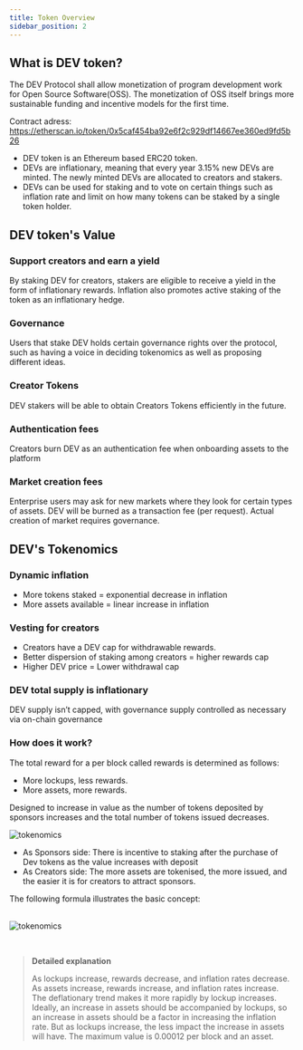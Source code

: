 ```yaml
---
title: Token Overview
sidebar_position: 2
---
```


## What is DEV token?

The DEV Protocol shall allow monetization of program development work for Open Source Software(OSS). The monetization of OSS itself brings more sustainable funding and incentive models for the first time.

Contract adress: https://etherscan.io/token/0x5caf454ba92e6f2c929df14667ee360ed9fd5b26

- DEV token is an Ethereum based ERC20 token.
- DEVs are inflationary, meaning that every year 3.15% new DEVs are minted. The newly minted DEVs are allocated to creators and stakers.
- DEVs can be used for staking and to vote on certain things such as inflation rate and limit on how many tokens can be staked by a single token holder.

## DEV token's Value

### Support creators and earn a yield

By staking DEV for creators, stakers are eligible to receive a yield in the form of inflationary rewards. Inflation also promotes active staking of the token as an inflationary hedge.

### Governance

Users that stake DEV holds certain governance rights over the protocol, such as having a voice in deciding tokenomics as well as proposing different ideas.

### Creator Tokens

DEV stakers will be able to obtain Creators Tokens efficiently in the future.

### Authentication fees

Creators burn DEV as an authentication fee when onboarding assets to the platform

### Market creation fees

Enterprise users may ask for new markets where they look for certain types of assets. DEV will be burned as a transaction fee (per request). Actual creation of market requires governance.

## DEV's Tokenomics

### Dynamic inflation

- More tokens staked = exponential decrease in inflation
- More assets available = linear increase in inflation

### Vesting for creators

- Creators have a DEV cap for withdrawable rewards.
- Better dispersion of staking among creators = higher rewards cap
- Higher DEV price = Lower withdrawal cap

### DEV total supply is inflationary

DEV supply isn’t capped, with governance supply controlled as necessary via on-chain governance

### How does it work?

The total reward for a per block called rewards is determined as follows:

- More lockups, less rewards.
- More assets, more rewards.

Designed to increase in value as the number of tokens deposited by sponsors increases and the total number of tokens issued decreases.

![tokenomics](/img/token/staking-ratio-vs-mint-amount.svg)

- As Sponsors side: There is incentive to staking after the purchase of Dev tokens as the value increases with deposit
- As Creators side: The more assets are tokenised, the more issued, and the easier it is for creators to attract sponsors.

The following formula illustrates the basic concept:    
<br />

![tokenomics](/img/token/formura.png)

<br />

> **Detailed explanation**    
>
> As lockups increase, rewards decrease, and inflation rates decrease. As assets increase, rewards increase, and inflation rates increase. The deflationary trend makes it more rapidly by lockup increases. Ideally, an increase in assets should be accompanied by lockups, so an increase in assets should be a factor in increasing the inflation rate. But as lockups increase, the less impact the increase in assets will have. The maximum value is 0.00012 per block and an asset.
